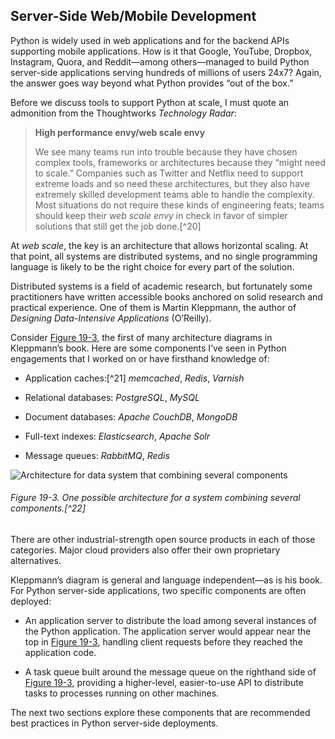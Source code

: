 ## Server-Side Web/Mobile Development

Python is widely used in web applications and for the backend APIs supporting mobile applications. How is it that Google, YouTube, Dropbox, Instagram, Quora, and Reddit—among others—managed to build Python server-side applications serving hundreds of millions of users 24x7? Again, the answer goes way beyond what Python provides “out of the box.”

Before we discuss tools to support Python at scale, I must quote an admonition from the Thoughtworks _Technology Radar_:

> **High performance envy/web scale envy**
> 
> We see many teams run into trouble because they have chosen complex tools, frameworks or architectures because they “might need to scale.” Companies such as Twitter and Netflix need to support extreme loads and so need these architectures, but they also have extremely skilled development teams able to handle the complexity. Most situations do not require these kinds of engineering feats; teams should keep their _web scale envy_ in check in favor of simpler solutions that still get the job done.[^20]

At _web scale_, the key is an architecture that allows horizontal scaling. At that point, all systems are distributed systems, and no single programming language is likely to be the right choice for every part of the solution.

Distributed systems is a field of academic research, but fortunately some practitioners have written accessible books anchored on solid research and practical experience. One of them is Martin Kleppmann, the author of _Designing Data-Intensive Applications_ (O’Reilly).

Consider [Figure 19-3](#one_possible_architecture_fig), the first of many architecture diagrams in Kleppmann’s book. Here are some components I’ve seen in Python engagements that I worked on or have firsthand knowledge of:

- Application caches:[^21] _memcached_, _Redis_, _Varnish_
    
- Relational databases: _PostgreSQL_, _MySQL_
    
- Document databases: _Apache CouchDB_, _MongoDB_
    
- Full-text indexes: _Elasticsearch_, _Apache Solr_
    
- Message queues: _RabbitMQ_, _Redis_
    

![Architecture for data system that combining several components](assets/flpy_1903.png)

###### Figure 19-3. One possible architecture for a system combining several components.[^22]

There are other industrial-strength open source products in each of those categories. Major cloud providers also offer their own proprietary alternatives.

Kleppmann’s diagram is general and language independent—as is his book. For Python server-side applications, two specific components are often deployed:

- An application server to distribute the load among several instances of the Python application. The application server would appear near the top in [Figure 19-3](#one_possible_architecture_fig), handling client requests before they reached the application code.
    
- A task queue built around the message queue on the righthand side of [Figure 19-3](#one_possible_architecture_fig), providing a higher-level, easier-to-use API to distribute tasks to processes running on other machines.
    

The next two sections explore these components that are recommended best practices in Python server-side deployments.